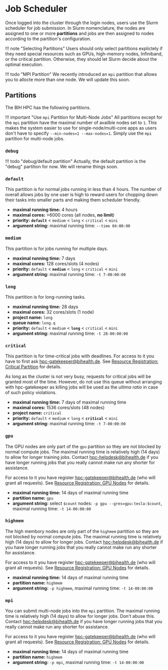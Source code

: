 # Job Scheduler

Once logged into the cluster through the login nodes, users use the Slurm scheduler for job submission.
In Slurm nomenclature, the nodes are assigned to one or more **partitions** and jobs are then assigned to nodes according to the partition's configuration.

!!! note "Selecting Partitions"
    Users should only select partitions explictely if they need special resources such as GPUs, high-memory nodes, Infiniband, or the critical partition.
    Otherwise, they should let Slurm decide about the optimal execution.

!!! todo "MPI Partition"
    We recently introduced an `mpi` partition that allows you to allocte more than one node.
    We will update this soon.

## Partitions

The BIH HPC has the following partitions.

!!! important "Use `mpi` Partition for Multi-Node Jobs"
    All partitions except for the `mpi` partition have the maximal number of availble nodes set to `1`.
    This makes the system easier to use for single-node/multi-core apps as users don't have to specify `--min-nodes=1 --max-nodes=1`.
    Simply use the `mpi` partition for multi-node jobs.

### `debug`

!!! todo "debug/default partition"
    Actually, the default partition is the "debug" partition for now.
    We will rename things soon.

### `default`

This partition is for normal jobs running in less than 4 hours.
The number of overall allows jobs by one user is high to reward users for chopping down their tasks into smaller parts and making them scheduler friendly.

* **maximal running time:** 4 hours
* **maximal cores:** >6000 cores (all nodes, **no limit**)
* **priority:** **`default`** < `medium` < `long` < `critical` < `mini`
* **argument string:** maximal running time: `--time 04:00:00`

### `medium`

This partition is for jobs running for multiple days.

* **maximal running time:** 7 days
* **maximal cores:** 128 cores/slots (4 nodes)
* **priority:** `default` < **`medium`** < `long` < `critical` < `mini`
* **argument string:** maximal running time: `-t 7-00:00:00`

### `long`

This partition is for long-running tasks.

* **maximal running time:** 28 days
* **maximal cores:** 32 cores/slots (1 node)
* **project name:** `long`
* **queue name:** `long.q`
* **priority:** `default` < `medium` < **`long`** < `critical` < `mini`
* **argument string:** maximal running time: `-t 28-00:00:00`

### `critical`

This partition is for time-critical jobs with deadlines.
For access to it you have to first ask [hpc-gatekeeper@bihealth.de](mailto:hpc-gatekeeper@bihealth.de).
See [Resource Registration: Critical Partition](../admin/resource-registration.md#critical-partition) for details.

As long as the cluster is not very busy, requests for critical jobs will be granted most of the time.
However, do not use this queue without arranging with hpc-gatekeeper as killing jobs will be used as the *ultima ratio* in case of such policy violations.

* **maximal running time:** 7 days of maximal running time
* **maximal cores:** 1536 cores/slots (48 nodes)
* **project name:** `critical`
* **priority:** `default` < `medium` < `long` < **`critical`** < `mini`
* **argument string:** maximal running time: `-t 7-00:00:00`

### `gpu`

The GPU nodes are only part of the `gpu` partition so they are not blocked by normal compute jobs.
The maximal running time is relatively high (14 days) to allow for longer training jobs.
Contact hpc-helpdesk@bihealth.de if you have longer running jobs that you really cannot make run any shorter for assistance.

For access to it you have register [hpc-gatekeeper@bihealth.de](mailto:hpc-gatekeeper@bihealth.de) (who will grant all requests).
See [Resource Registration: GPU Nodes](../admin/resource-registration.md#gpu-nodes) for details.

* **maximal running time:** 14 days of maximal running time
* **partition name:** `gpu`
* **argument string:** select `$count` nodes: `-p gpu --gres=gpu:tesla:$count`, maximal running time: `-t 14-00:00:00`

### `highmem`

The high membory nodes are only part of the `highmem` partition so they are not blocked by normal compute jobs.
The maximal running time is relatively high (14 days) to allow for longer jobs.
Contact hpc-helpdesk@bihealth.de if you have longer running jobs that you really cannot make run any shorter for assistance.

For access to it you have register [hpc-gatekeeper@bihealth.de](mailto:hpc-gatekeeper@bihealth.de) (who will grant all requests).
See [Resource Registration: GPU Nodes](../admin/resource-registration.md#high-memory-nodes) for details.

* **maximal running time:** 14 days of maximal running time
* **partition name:** `highmem`
* **argument string:** `-p highmem`, maximal running time: `-t 14-00:00:00`

### `mpi`

You can submit multi-node jobs into the `mpi` partition.
The maximal running time is relatively high (14 days) to allow for longer jobs.
Don't abuse this.
Contact hpc-helpdesk@bihealth.de if you have longer running jobs that you really cannot make run any shorter for assistance.

For access to it you have register [hpc-gatekeeper@bihealth.de](mailto:hpc-gatekeeper@bihealth.de) (who will grant all requests).
See [Resource Registration: GPU Nodes](../admin/resource-registration.md#high-memory-nodes) for details.

* **maximal running time:** 14 days of maximal running time
* **partition name:** `highmem`
* **argument string:** `-p mpi`, maximal running time: `-t 14-00:00:00`
